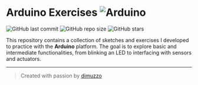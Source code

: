 # Arduino Exercises <img src="https://img.shields.io/badge/Arduino-00979D?style=for-the-badge&logo=arduino&logoColor=white" alt="Arduino"/>

![GitHub last commit](https://img.shields.io/github/last-commit/dimuzzo/arduino-exercises?style=flat-square&logo=github&label=Last%20Commit)
![GitHub repo size](https://img.shields.io/github/repo-size/dimuzzo/arduino-exercises?style=flat-square&logo=github&label=Repo%20Size)
![GitHub stars](https://img.shields.io/github/stars/dimuzzo/arduino-exercises?style=flat-square&logo=github&label=Stars)

This repository contains a collection of sketches and exercises I developed to practice with the **Arduino** platform. The goal is to explore basic and intermediate functionalities, from blinking an LED to interfacing with sensors and actuators.

---

> Created with passion by [dimuzzo](https://github.com/dimuzzo)
